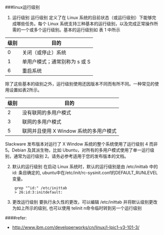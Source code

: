 ###linux运行级别

1. 运行级别
运行级别 定义了在 Linux 系统的目前状态（或运行级别）下能够完成哪些任务。每个 Linux 系统支持三种基本的运行级别，以及完成正常操作所需的一个或多个运行级别。基本的运行级别如 表 1 中所示

  级别 | 目的
  -----|------
  0    | 关闭（或停止）系统
  1    | 单用户模式；通常别称为 s 或 S
  6    | 重启系统
除了这些基本的级别之外，运行级别使用还因版本不同而有所不同。一种常见的使用设置如表2所示。

  级别 | 目的
  -----|------
  2    | 没有联网的多用户模式
  3    | 联网的多用户模式
  5    | 联网并且使用 X Window 系统的多用户模式 

   Slackware 发布版本对运行了 X Window 系统的整个系统使用了运行级别 4 而非 5。Debian 及其派生物，比如 Ubuntu，对所有的多用户模式使用了单一运行级别，通常为运行级别 2。请务必参考适用于您的发布版本的文档。

2. 默认的运行级别
在启动 Linux 系统时，默认的运行级别是由 /etc/inittab 中的 id: 条目确定的, ubuntu中在/etc/init/rc-sysinit.conf的DEFAULT_RUNLEVEL变量。

        grep "^id:" /etc/inittab
        > 26:id:3:initdefault:

3. 更改运行级别
要执行永久性的更改，可以编辑 /etc/inittab 并将默认级别更改为如上所示的级别, 也可以使用 telinit n命令临时转到另一个运行级别

####refer:
- http://www.ibm.com/developerworks/cn/linux/l-lpic1-v3-101-3/
